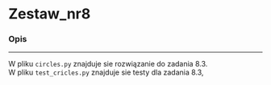 # Zestaw_nr8

### Opis

---
W pliku `circles.py` znajduje sie rozwiązanie do zadania 8.3. <br>
W pliku `test_cricles.py` znajduje sie testy dla zadania 8.3, <br>
 
